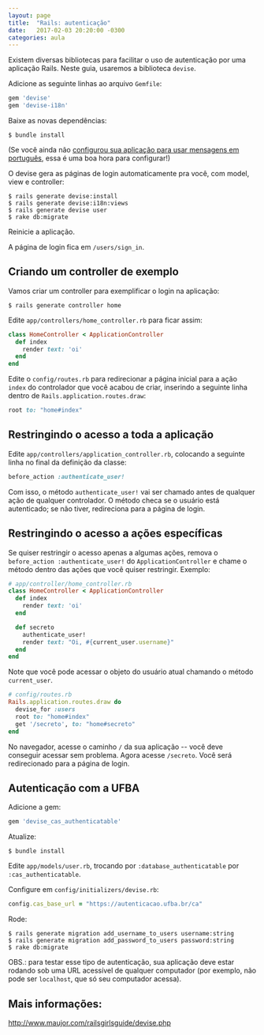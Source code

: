 ```yaml
---
layout: page
title:  "Rails: autenticação"
date:   2017-02-03 20:20:00 -0300
categories: aula
---
```


Existem diversas bibliotecas para facilitar o uso de autenticação por uma aplicação Rails. Neste guia, usaremos a biblioteca `devise`.

Adicione as seguinte linhas ao arquivo `Gemfile`:

```ruby
gem 'devise'
gem 'devise-i18n'
```

Baixe as novas dependências:

```
$ bundle install
```

(Se você ainda não [configurou sua aplicação para usar mensagens em português](rails-i18n), essa é uma boa hora para configurar!)

O devise gera as páginas de login automaticamente pra você, com model, view e controller:

```
$ rails generate devise:install
$ rails generate devise:i18n:views
$ rails generate devise user
$ rake db:migrate
```

Reinicie a aplicação.

A página de login fica em `/users/sign_in`.

## Criando um controller de exemplo

Vamos criar um controller para exemplificar o login na aplicação:

```
$ rails generate controller home
```

Edite `app/controllers/home_controller.rb` para ficar assim:

```ruby
class HomeController < ApplicationController
  def index
    render text: 'oi'
  end
end

```

Edite o `config/routes.rb` para redirecionar a página inicial para a ação `index` do controlador que você acabou de criar, inserindo a seguinte linha dentro de `Rails.application.routes.draw`:

```ruby
root to: "home#index"
```

## Restringindo o acesso a toda a aplicação

Edite `app/controllers/application_controller.rb`, colocando a seguinte linha no final da definição da classe:

```ruby
before_action :authenticate_user!
```

Com isso, o método `authenticate_user!` vai ser chamado antes de qualquer ação de qualquer controlador. O método checa se o usuário está autenticado; se não tiver, redireciona para a página de login.

## Restringindo o acesso a ações específicas

Se quiser restringir o acesso apenas a algumas ações, remova o `before_action :authenticate_user!` do `ApplicationController` e chame o método dentro das ações que você quiser restringir. Exemplo:

```ruby
# app/controller/home_controller.rb
class HomeController < ApplicationController
  def index
    render text: 'oi'
  end

  def secreto
    authenticate_user!
    render text: "Oi, #{current_user.username}"
  end
end
```

Note que você pode acessar o objeto do usuário atual chamando o método `current_user`.

```ruby
# config/routes.rb
Rails.application.routes.draw do
  devise_for :users
  root to: "home#index"
  get '/secreto', to: "home#secreto"
end
```

No navegador, acesse o caminho `/` da sua aplicação -- você deve conseguir acessar sem problema. Agora acesse `/secreto`. Você será redirecionado para a página de login.

## Autenticação com a UFBA

Adicione a gem:

```ruby
gem 'devise_cas_authenticatable'
```

Atualize:

```
$ bundle install
```

Edite `app/models/user.rb`, trocando por `:database_authenticatable` por `:cas_authenticatable`.

Configure em `config/initializers/devise.rb`:

```ruby
config.cas_base_url = "https://autenticacao.ufba.br/ca"
```

Rode:

```
$ rails generate migration add_username_to_users username:string
$ rails generate migration add_password_to_users password:string
$ rake db:migrate
```

OBS.: para testar esse tipo de autenticação, sua aplicação deve estar rodando sob uma URL acessível de qualquer computador (por exemplo, não pode ser `localhost`, que só seu computador acessa).

## Mais informações:

<http://www.maujor.com/railsgirlsguide/devise.php>

